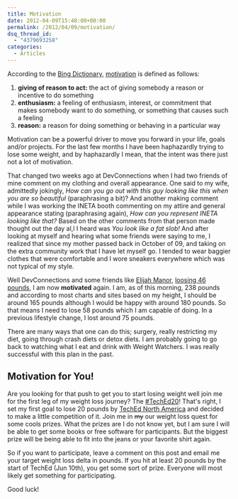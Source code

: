 ```yaml
---
title: Motivation
date: 2012-04-09T15:48:00+00:00
permalink: /2012/04/09/motivation/
dsq_thread_id:
  - "4379693258"
categories:
  - Articles
---
```

According to the [Bing Dictionary](http://www.bing.com/Dictionary/), [motivation](search?q=define+motivation&qpvt=definition+motivation&FORM=DTPDIA) is defined as follows:

1. **giving of reason to act:** the act of giving somebody a reason or incentive to do something
2. **enthusiasm:** a feeling of enthusiasm, interest, or commitment that makes somebody want to do something, or something that causes such a feeling
3. **reason:** a reason for doing something or behaving in a particular way

Motivation can be a powerful driver to move you forward in your life, goals and/or projects.  For the last few months I have been haphazardly trying to lose some weight, and by haphazardly I mean, that the intent was there just not a lot of motivation. 

That changed two weeks ago at DevConnections when I had two friends of mine comment on my clothing and overall appearance.  One said to my wife, admittedly jokingly, _How can you go out with this guy looking like this when you are so beautiful_ (paraphrasing a bit)? And another making comment while I was working the INETA booth commenting on my attire and general appearance stating (paraphrasing again), _How can you represent INETA looking like that?_ Based on the other comments from that person made thought out the day al,l I heard was _You look like a fat slob!_ And after looking at myself and hearing what some friends were saying to me, I realized that since my mother passed back in October of 09, and taking on the extra community work that I have let myself go.  I tended to wear baggier clothes that were comfortable and I wore sneakers everywhere which was not typical of my style.

Well DevConnections and some friends like [Elijah Manor](http://www.elijahmanor.com/), [loosing 46 pounds](http://www.elijahmanor.com/2012/04/how-programmer-lost-46-pounds-and.html), I am now **motivated** again. I am, as of this morning, 238 pounds and according to most charts and sites based on my height, I should be around 165 pounds although I would be happy with around 180 pounds. So that means I need to lose 58 pounds which I am capable of doing.  In a previous lifestyle change, I lost around 75 pounds.

There are many ways that one can do this; surgery, really restricting my diet, going through crash diets or detox diets. I am probably going to go back to watching what I eat and drink with Weight Watchers. I was really successful with this plan in the past.

## Motivation for You!

Are you looking for that push to get you to start losing weight well join me for the first leg of my weight loss journey? The [#TechEd20](https://twitter.com/#!/search/%23TechEd20)! That's right, I set my first goal to lose 20 pounds by [TechEd North America](http://www.microsoft.com/click/services/Redirect2.ashx?CR_CC=200081762) and decided to make a little competition of it.  Join me in ~~my~~ our weight loss quest for some cools prizes. What the prizes are I do not know yet, but I am sure I will be able to get some books or free software for participants.  But the biggest prize will be being able to fit into the jeans or your favorite shirt again.

So if you want to participate, leave a comment on this post and email me your target weight loss delta in pounds.  If you hit at least 20 pounds by the start of TechEd (Jun 10th), you get some sort of prize.  Everyone will most likely get something for participating.

Good luck!